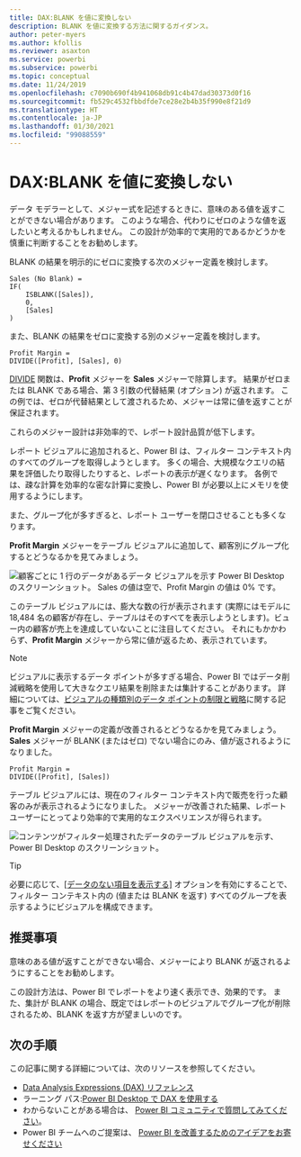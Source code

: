 ```yaml
---
title: DAX:BLANK を値に変換しない
description: BLANK を値に変換する方法に関するガイダンス。
author: peter-myers
ms.author: kfollis
ms.reviewer: asaxton
ms.service: powerbi
ms.subservice: powerbi
ms.topic: conceptual
ms.date: 11/24/2019
ms.openlocfilehash: c7090b690f4b941068db91c4b47dad30373d0f16
ms.sourcegitcommit: fb529c4532fbbdfde7ce28e2b4b35f990e8f21d9
ms.translationtype: HT
ms.contentlocale: ja-JP
ms.lasthandoff: 01/30/2021
ms.locfileid: "99088559"
---
```

# <a name="dax-avoid-converting-blanks-to-values"></a>DAX:BLANK を値に変換しない

データ モデラーとして、メジャー式を記述するときに、意味のある値を返すことができない場合があります。 このような場合、代わりにゼロのような値を返したいと考えるかもしれません。 この設計が効率的で実用的であるかどうかを慎重に判断することをお勧めします。

BLANK の結果を明示的にゼロに変換する次のメジャー定義を検討します。

```dax
Sales (No Blank) =
IF(
    ISBLANK([Sales]),
    0,
    [Sales]
)
```

また、BLANK の結果をゼロに変換する別のメジャー定義を検討します。

```dax
Profit Margin =
DIVIDE([Profit], [Sales], 0)
```

[DIVIDE](/dax/divide-function-dax) 関数は、**Profit** メジャーを **Sales** メジャーで除算します。 結果がゼロまたは BLANK である場合、第 3 引数の代替結果 (オプション) が返されます。 この例では、ゼロが代替結果として渡されるため、メジャーは常に値を返すことが保証されます。

これらのメジャー設計は非効率的で、レポート設計品質が低下します。

レポート ビジュアルに追加されると、Power BI は、フィルター コンテキスト内のすべてのグループを取得しようとします。 多くの場合、大規模なクエリの結果を評価したり取得したりすると、レポートの表示が遅くなります。 各例では、疎な計算を効率的な密な計算に変換し、Power BI が必要以上にメモリを使用するようにします。

また、グループ化が多すぎると、レポート ユーザーを閉口させることも多くなります。

**Profit Margin** メジャーをテーブル ビジュアルに追加して、顧客別にグループ化するとどうなるかを見てみましょう。

![顧客ごとに 1 行のデータがあるデータ ビジュアルを示す Power BI Desktop のスクリーンショット。 Sales の値は空で、Profit Margin の値は 0% です。 ](media/dax-avoid-converting-blank/table-visual-poor.png)

このテーブル ビジュアルには、膨大な数の行が表示されます (実際にはモデルに 18,484 名の顧客が存在し、テーブルはそのすべてを表示しようとします)。ビュー内の顧客が売上を達成していないことに注目してください。 それにもかかわらず、**Profit Margin** メジャーから常に値が返るため、表示されています。

> [!NOTE]
> ビジュアルに表示するデータ ポイントが多すぎる場合、Power BI ではデータ削減戦略を使用して大きなクエリ結果を削除または集計することがあります。 詳細については、[ビジュアルの種類別のデータ ポイントの制限と戦略](../visuals/power-bi-data-points.md)に関する記事をご覧ください。

**Profit Margin** メジャーの定義が改善されるとどうなるかを見てみましょう。 **Sales** メジャーが BLANK (またはゼロ) でない場合にのみ、値が返されるようになりました。

```dax
Profit Margin =
DIVIDE([Profit], [Sales])
```

テーブル ビジュアルには、現在のフィルター コンテキスト内で販売を行った顧客のみが表示されるようになりました。 メジャーが改善された結果、レポート ユーザーにとってより効率的で実用的なエクスペリエンスが得られます。

![コンテンツがフィルター処理されたデータのテーブル ビジュアルを示す、Power BI Desktop のスクリーンショット。](media/dax-avoid-converting-blank/table-visual-good.png)

> [!TIP]
> 必要に応じて、[[データのない項目を表示する]](../create-reports/desktop-show-items-no-data.md) オプションを有効にすることで、フィルター コンテキスト内の (値または BLANK を返す) すべてのグループを表示するようにビジュアルを構成できます。

## <a name="recommendation"></a>推奨事項

意味のある値が返すことができない場合、メジャーにより BLANK が返されるようにすることをお勧めします。

この設計方法は、Power BI でレポートをより速く表示でき、効果的です。 また、集計が BLANK の場合、既定ではレポートのビジュアルでグループ化が削除されるため、BLANK を返す方が望ましいのです。

## <a name="next-steps"></a>次の手順

この記事に関する詳細については、次のリソースを参照してください。

- [Data Analysis Expressions (DAX) リファレンス](/dax/)
- ラーニング パス:[Power BI Desktop で DAX を使用する](/learn/paths/dax-power-bi/)
- わからないことがある場合は、 [Power BI コミュニティで質問してみてください](https://community.powerbi.com/)。
- Power BI チームへのご提案は、 [Power BI を改善するためのアイデアをお寄せください](https://ideas.powerbi.com)